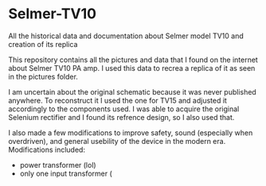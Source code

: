 # Selmer-TV10
All the historical data and documentation about Selmer model TV10 and creation of its replica


This repository contains all the pictures and data that I found on the internet about Selmer TV10 PA amp. I used this data to recrea a replica of it as seen in the pictures folder.


I am uncertain about the original schematic because it was never published anywhere. To reconstruct it I used the one for TV15 and adjusted it accordingly to the components used. I was able to acquire the original Selenium rectifier and I found its refrence design, so I also used that.


I also made a few modifications to improve safety, sound (especially when overdriven), and general usebility of the device in the modern era. Modifications included:
- power transformer (lol)
- only one input transformer (

